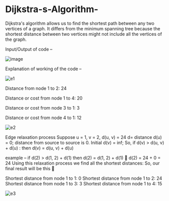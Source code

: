 # Dijkstra-s-Algorithm-

Dijkstra's algorithm allows us to find the shortest path between any two vertices of a graph. It differs from the minimum spanning tree because the shortest distance between two vertices might not include all the vertices of the graph.

Input/Output of code – 

![image](https://user-images.githubusercontent.com/65345575/180661102-e5686129-ddd8-4dda-ab4a-f0c448026feb.png)

Explanation of working of the code –

![e1](https://user-images.githubusercontent.com/65345575/180661599-75a58a96-3dc6-43d5-8362-278f596f57e4.PNG)

Distance from node 1 to 2: 24

Distance or cost from node 1 to 4: 20

Distance or cost from node 3 to 1: 3

Distance or cost from node 4 to 1: 12


![e2](https://user-images.githubusercontent.com/65345575/180661642-aecb7306-9418-4b5d-8e33-9ccd5fcb6a29.PNG)

Edge relaxation process
Suppose u = 1, v = 2, d(u, v) = 24
d= distance 
d(u) = 0; distance from source to source is 0.
Initial d(v) = inf;
So, if  d(v) > d(u, v) + d(u) : then 
          d(v) = d(u, v) + d(u) 

example – 
      if d(2) > d(1, 2) + d(1) then
            d(2) = d(1, 2) + d(1)  d(2) = 24 + 0 = 24
Using this relaxation process we find all the shortest distances:
So, our final result will be this 

Shortest distance from node 1 to 1: 0
Shortest distance from node 1 to 2: 24
Shortest distance from node 1 to 3: 3 
Shortest distance  from node 1 to 4: 15

![e3](https://user-images.githubusercontent.com/65345575/180661665-6ea2d056-30b7-475c-899f-25b1c32f99b5.PNG)


